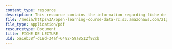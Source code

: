 ```yaml
---
content_type: resource
description: This resource contains the information regarding fiche de lecture.
file: /media/https%3A/open-learning-course-data-rc.s3.amazonaws.com/21g-302-french-ii-fall-2004/5a1eb38fd19d34af648259a8512f92cb_MIT21G_302_F04_lecture_H.pdf
file_type: application/pdf
resourcetype: Document
title: FICHE DE LECTURE
uid: 5a1eb38f-d19d-34af-6482-59a8512f92cb
---
```

